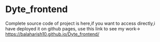 # Dyte_frontend
Complete source code of project is here,if you want to access directly,i have deployed it on github pages,
use this link to see my work-> https://balaharish10.github.io/Dyte_frontend/
